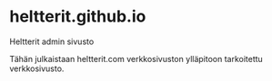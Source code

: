 # heltterit.github.io
Heltterit admin sivusto

Tähän julkaistaan heltterit.com verkkosivuston ylläpitoon tarkoitettu verkkosivusto.
